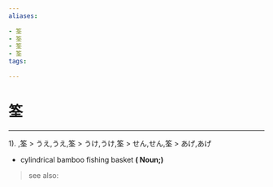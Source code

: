 ```yaml
---
aliases:
    
- 筌
- 筌
- 筌
- 筌
tags:
    
---
```


# 筌
---
1).
,筌 > うえ,うえ,筌 > うけ,うけ,筌 > せん,せん,筌 > あげ,あげ

- cylindrical bamboo fishing basket
**( Noun;)**
> see also: 
            
